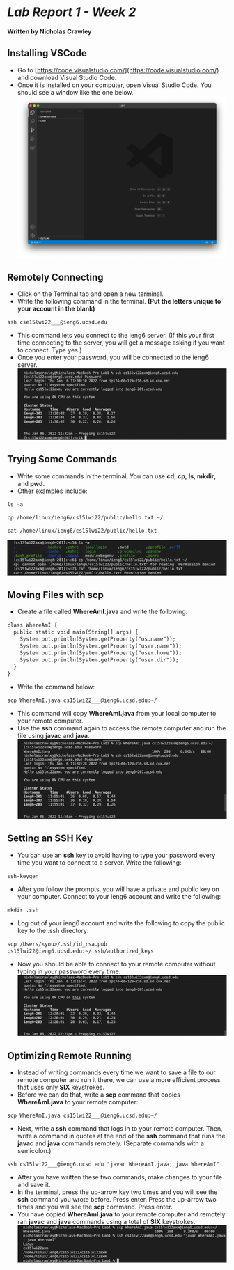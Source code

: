 # *Lab Report 1 - Week 2*
**Written by Nicholas Crawley**

## Installing VSCode
* Go to [https://code.visualstudio.com/](https://code.visualstudio.com/) and download Visual Studio Code.
* Once it is installed on your computer, open Visual Studio Code. You should see a window like the one below.
![Image](lab-1-step-1.png)

## Remotely Connecting
* Click on the Terminal tab and open a new terminal.
* Write the following command in the terminal. **(Put the letters unique to your account in the blank)**
```
ssh cse15lwi22___@ieng6.ucsd.edu
```
* This command lets you connect to the ieng6 server. (If this your first time connecting to the server, you will get a message asking if you want to connect. Type yes.)
* Once you enter your password, you will be connected to the ieng6 server.
![Image](lab-1-step-2.png)

## Trying Some Commands
* Write some commands in the terminal. You can use **cd**, **cp**, **ls**, **mkdir**, and **pwd**.
* Other examples include:
```
ls -a
```
```
cp /home/linux/ieng6/cs15lwi22/public/hello.txt ~/
```
```
cat /home/linux/ieng6/cs15lwi22/public/hello.txt
```
![Image](lab-1-step-3.png)

## Moving Files with scp
* Create a file called **WhereAmI.java** and write the following:
```
class WhereAmI {
  public static void main(String[] args) {
    System.out.println(System.getProperty("os.name"));
    System.out.println(System.getProperty("user.name"));
    System.out.println(System.getProperty("user.home"));
    System.out.println(System.getProperty("user.dir"));
  }
}
```
* Write the command below:
```
scp WhereAmI.java cs15lwi22___@ieng6.ucsd.edu:~/
```
* This command will copy **WhereAmI.java** from your local computer to your remote computer.
* Use the **ssh** command again to access the remote computer and run the file using **javac** and **java**.
![Image](lab-1-step-4.png)

## Setting an SSH Key
* You can use an **ssh** key to avoid having to type your password every time you want to connect to a server. Write the following:
```
ssh-keygen
```
* After you follow the prompts, you will have a private and public key on your computer. Connect to your ieng6 account and write the following:
```
mkdir .ssh
```
* Log out of your ieng6 account and write the following to copy the public key to the .ssh directory:
```
scp /Users/<you>/.ssh/id_rsa.pub cs15lwi22@ieng6.ucsd.edu:~/.ssh/authorized_keys
```
* Now you should be able to connect to your remote computer without typing in your password every time.
![Image](lab-1-step-5.png)

## Optimizing Remote Running
* Instead of writing commands every time we want to save a file to our remote computer and run it there, we can use a more efficient process that uses only **SIX** keystrokes.
* Before we can do that, write a **scp** command that copies **WhereAmI.java** to your remote computer:
```
scp WhereAmI.java cs15lwi22___@ieng6.ucsd.edu:~/
```
* Next, write a **ssh** command that logs in to your remote computer. Then, write a command in quotes at the end of the **ssh** command that runs the **javac** and **java** commands remotely. (Separate commands with a semicolon.)
```
ssh cs15lwi22___@ieng6.ucsd.edu "javac WhereAmI.java; java WhereAmI"
```
* After you have written these two commands, make changes to your file and save it.
* In the terminal, press the up-arrow key two times and you will see the **ssh** command you wrote before. Press enter. Press the up-arrow two times and you will see the **scp** command. Press enter.
* You have copied **WhereAmI.java** to your remote computer and remotely ran **javac** and **java** commands using a total of **SIX** keystrokes.
![Image](lab-1-step-6.png)

